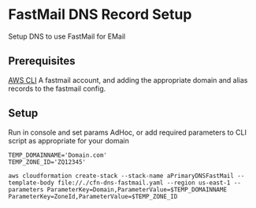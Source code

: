 # FastMail DNS Record Setup
Setup DNS to use FastMail for EMail

## Prerequisites
[AWS CLI](http://docs.aws.amazon.com/rekognition/latest/dg/setup-awscli.html)
A fastmail account, and adding the appropriate domain and alias records to the fastmail config.

## Setup
Run in console and set params AdHoc, or add required parameters to CLI script as appropriate for your domain

```
TEMP_DOMAINNAME='Domain.com'
TEMP_ZONE_ID='ZQ12345'

aws cloudformation create-stack --stack-name aPrimaryDNSFastMail --template-body file://./cfn-dns-fastmail.yaml --region us-east-1 --parameters ParameterKey=Domain,ParameterValue=$TEMP_DOMAINNAME ParameterKey=ZoneId,ParameterValue=$TEMP_ZONE_ID
```
